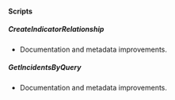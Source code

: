 #### Scripts
##### CreateIndicatorRelationship
- Documentation and metadata improvements.
##### GetIncidentsByQuery
- Documentation and metadata improvements.
